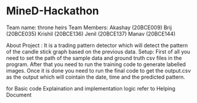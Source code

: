 # MineD-Hackathon
Team name: throne heirs
Team Members: 
  Akashay (20BCE009)
  Brij (20BCE035)
  Krishil (20BCE136)
  Jenil (20BCE137)
  Manav (20BCE144)
  
About Project :
It is a trading pattern detector which will detect the pattern of the candle stick graph based on the previous data.
Setup:
First of all you need to set the path of the sample data and ground truth csv files in the program. 
After that you need to run the training code to generate labelled images.
Once it is done you need to run the final code to get the output.csv as the output which will cointain the date, time and the predicted pattern.

for Basic code Explaination and implementation logic refer to Helping Document
